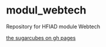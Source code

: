 # modul_webtech
Repository for HFIAD module Webtech

[the sugarcubes on gh pages](https://aarkro.github.io/modul_webtech/sugarcubes/sugarcubes.html)
